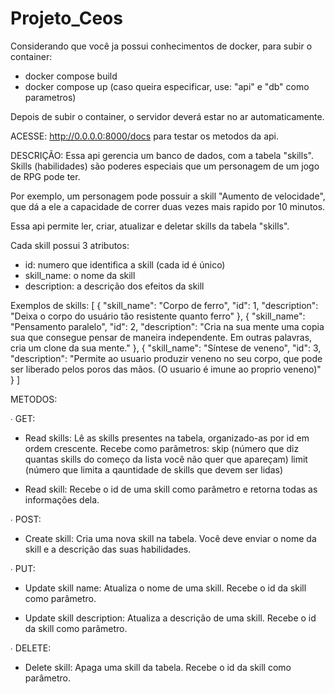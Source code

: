 # Projeto_Ceos
Considerando que você ja possui conhecimentos de docker, para subir o container:
- docker compose build
- docker compose up
(caso queira especificar, use: "api" e "db" como parametros)

Depois de subir o container, o servidor deverá estar no ar automaticamente.

ACESSE: http://0.0.0.0:8000/docs para testar os metodos da api.


DESCRIÇÃO:
Essa api gerencia um banco de dados, com a tabela "skills".
Skills (habilidades) são poderes especiais que um personagem de um jogo de RPG pode ter.

Por exemplo, um personagem pode possuir a skill "Aumento de velocidade",
que dá a ele a capacidade de correr duas vezes mais rapido por 10 minutos.

Essa api permite ler, criar, atualizar e deletar skills da tabela "skills".

Cada skill possui 3 atributos:
- id: numero que identifica a skill (cada id é único)
- skill_name: o nome da skill
- description: a descrição dos efeitos da skill

Exemplos de skills:
[
    {
         "skill_name": "Corpo de ferro",
         "id": 1,
         "description": "Deixa o corpo do usuário tão resistente quanto ferro"
    },
    {
        "skill_name": "Pensamento paralelo",
        "id": 2,
        "description": "Cria na sua mente uma copia sua que consegue pensar de maneira independente. Em outras palavras, cria um clone da sua mente."
    },
    {
        "skill_name": "Síntese de veneno",
        "id": 3,
        "description": "Permite ao usuario produzir veneno no seu corpo, que pode ser liberado pelos poros das mãos. (O usuario é imune ao proprio veneno)"
    }
]


METODOS:

∙ GET:

- Read skills:
Lê as skills presentes na tabela, organizado-as por id em ordem crescente.
Recebe como parâmetros:
skip (número que diz quantas skills do começo da lista você não quer que apareçam)
limit (número que limita a qauntidade de skills que devem ser lidas)

- Read skill:
Recebe o id de uma skill como parâmetro e retorna todas as informações dela.


∙ POST:

- Create skill: Cria uma nova skill na tabela.
Você deve enviar o nome da skill e a descrição das suas habilidades.


∙ PUT:

- Update skill name: Atualiza o nome de uma skill.
Recebe o id da skill como parâmetro.

- Update skill description: Atualiza a descrição de uma skill.
Recebe o id da skill como parâmetro.


∙ DELETE:

- Delete skill: Apaga uma skill da tabela.
Recebe o id da skill como parâmetro.
